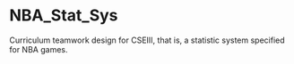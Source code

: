# NBA_Stat_Sys
Curriculum teamwork design for CSEⅢ, that is, a statistic system specified for NBA games.
